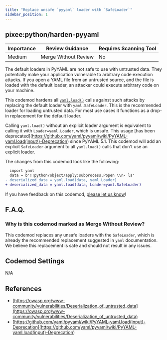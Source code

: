 ```yaml
---
title: "Replace unsafe `pyyaml` loader with `SafeLoader`"
sidebar_position: 1
---
```


## pixee:python/harden-pyyaml

| Importance | Review Guidance      | Requires Scanning Tool |
| ---------- | -------------------- | ---------------------- |
| Medium     | Merge Without Review | No                     |

The default loaders in PyYAML are not safe to use with untrusted data. They potentially make your application vulnerable to arbitrary code execution attacks. If you open a YAML file from an untrusted source, and the file is loaded with the default loader, an attacker could execute arbitrary code on your machine.

This codemod hardens all [`yaml.load()`](https://pyyaml.org/wiki/PyYAMLDocumentation) calls against such attacks by replacing the default loader with `yaml.SafeLoader`. This is the recommended loader for loading untrusted data. For most use cases it functions as a drop-in replacement for the default loader.

Calling `yaml.load()` without an explicit loader argument is equivalent to calling it with `Loader=yaml.Loader`, which is unsafe. This usage [has been deprecated](https://github.com/yaml/pyyaml/wiki/PyYAML-yaml.load(input\)-Deprecation) since PyYAML 5.1. This codemod will add an explicit `SafeLoader` argument to all `yaml.load()` calls that don't use an explicit loader.

The changes from this codemod look like the following:

```diff
  import yaml
  data = b'!!python/object/apply:subprocess.Popen \\n- ls'
- deserialized_data = yaml.load(data, yaml.Loader)
+ deserialized_data = yaml.load(data, Loader=yaml.SafeLoader)
```

If you have feedback on this codemod, [please let us know](mailto:feedback@pixee.ai)!

## F.A.Q.

### Why is this codemod marked as Merge Without Review?

This codemod replaces any unsafe loaders with the `SafeLoader`, which is already the recommended replacement suggested in `yaml` documentation. We believe this replacement is safe and should not result in any issues.

## Codemod Settings

N/A

## References

- [https://owasp.org/www-community/vulnerabilities/Deserialization_of_untrusted_data](https://owasp.org/www-community/vulnerabilities/Deserialization_of_untrusted_data)
- [https://github.com/yaml/pyyaml/wiki/PyYAML-yaml.load(input)-Deprecation](<https://github.com/yaml/pyyaml/wiki/PyYAML-yaml.load(input)-Deprecation>)

